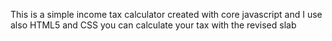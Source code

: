 This is a simple income tax calculator
created with core javascript
and I use also HTML5 and CSS
you can calculate your tax with the revised slab
